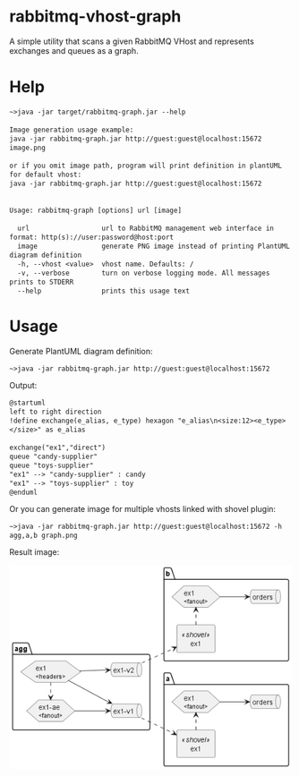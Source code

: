 # rabbitmq-vhost-graph
A simple utility that scans a given RabbitMQ VHost and represents exchanges and queues as a graph.

# Help 

```commandline
~>java -jar target/rabbitmq-graph.jar --help

Image generation usage example:
java -jar rabbitmq-graph.jar http://guest:guest@localhost:15672 image.png

or if you omit image path, program will print definition in plantUML for default vhost:
java -jar rabbitmq-graph.jar http://guest:guest@localhost:15672


Usage: rabbitmq-graph [options] url [image]

  url                  url to RabbitMQ management web interface in format: http(s)://user:password@host:port
  image                generate PNG image instead of printing PlantUML diagram definition
  -h, --vhost <value>  vhost name. Defaults: /
  -v, --verbose        turn on verbose logging mode. All messages prints to STDERR
  --help               prints this usage text
```


# Usage
Generate PlantUML diagram definition:

```commandline
~>java -jar rabbitmq-graph.jar http://guest:guest@localhost:15672
```

Output:
```
@startuml
left to right direction
!define exchange(e_alias, e_type) hexagon "e_alias\n<size:12><e_type></size>" as e_alias

exchange("ex1","direct")
queue "candy-supplier"
queue "toys-supplier"
"ex1" --> "candy-supplier" : candy
"ex1" --> "toys-supplier" : toy
@enduml
```

Or you can generate image for multiple vhosts linked with shovel plugin:

```commandline
~>java -jar rabbitmq-graph.jar http://guest:guest@localhost:15672 -h agg,a,b graph.png
```

Result image:

![graph.png](graph.png)
